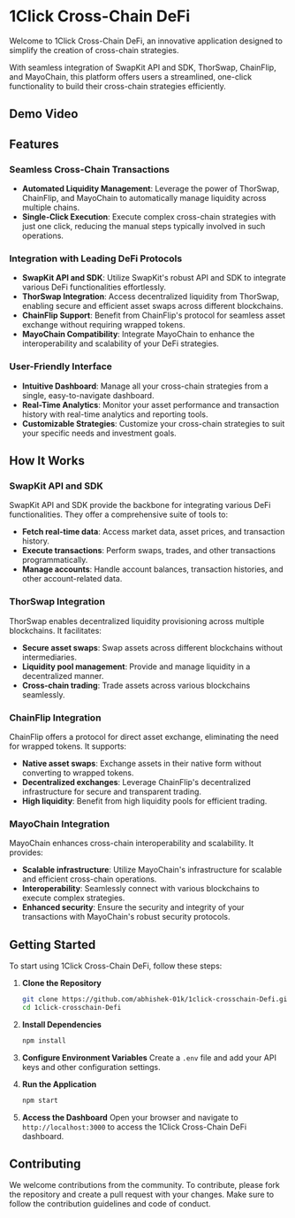 # 1Click Cross-Chain DeFi

Welcome to 1Click Cross-Chain DeFi, an innovative application designed to simplify the creation of cross-chain strategies. 

With seamless integration of SwapKit API and SDK, ThorSwap, ChainFlip, and MayoChain, this platform offers users a streamlined, one-click functionality to build their cross-chain strategies efficiently.

## Demo Video

## Features

### Seamless Cross-Chain Transactions
- **Automated Liquidity Management**: Leverage the power of ThorSwap, ChainFlip, and MayoChain to automatically manage liquidity across multiple chains.
- **Single-Click Execution**: Execute complex cross-chain strategies with just one click, reducing the manual steps typically involved in such operations.

### Integration with Leading DeFi Protocols
- **SwapKit API and SDK**: Utilize SwapKit's robust API and SDK to integrate various DeFi functionalities effortlessly.
- **ThorSwap Integration**: Access decentralized liquidity from ThorSwap, enabling secure and efficient asset swaps across different blockchains.
- **ChainFlip Support**: Benefit from ChainFlip's protocol for seamless asset exchange without requiring wrapped tokens.
- **MayoChain Compatibility**: Integrate MayoChain to enhance the interoperability and scalability of your DeFi strategies.

### User-Friendly Interface
- **Intuitive Dashboard**: Manage all your cross-chain strategies from a single, easy-to-navigate dashboard.
- **Real-Time Analytics**: Monitor your asset performance and transaction history with real-time analytics and reporting tools.
- **Customizable Strategies**: Customize your cross-chain strategies to suit your specific needs and investment goals.

## How It Works

### SwapKit API and SDK
SwapKit API and SDK provide the backbone for integrating various DeFi functionalities. They offer a comprehensive suite of tools to:
- **Fetch real-time data**: Access market data, asset prices, and transaction history.
- **Execute transactions**: Perform swaps, trades, and other transactions programmatically.
- **Manage accounts**: Handle account balances, transaction histories, and other account-related data.

### ThorSwap Integration
ThorSwap enables decentralized liquidity provisioning across multiple blockchains. It facilitates:
- **Secure asset swaps**: Swap assets across different blockchains without intermediaries.
- **Liquidity pool management**: Provide and manage liquidity in a decentralized manner.
- **Cross-chain trading**: Trade assets across various blockchains seamlessly.

### ChainFlip Integration
ChainFlip offers a protocol for direct asset exchange, eliminating the need for wrapped tokens. It supports:
- **Native asset swaps**: Exchange assets in their native form without converting to wrapped tokens.
- **Decentralized exchanges**: Leverage ChainFlip's decentralized infrastructure for secure and transparent trading.
- **High liquidity**: Benefit from high liquidity pools for efficient trading.

### MayoChain Integration
MayoChain enhances cross-chain interoperability and scalability. It provides:
- **Scalable infrastructure**: Utilize MayoChain's infrastructure for scalable and efficient cross-chain operations.
- **Interoperability**: Seamlessly connect with various blockchains to execute complex strategies.
- **Enhanced security**: Ensure the security and integrity of your transactions with MayoChain's robust security protocols.

## Getting Started

To start using 1Click Cross-Chain DeFi, follow these steps:

1. **Clone the Repository**
   ```bash
   git clone https://github.com/abhishek-01k/1click-crosschain-Defi.git
   cd 1click-crosschain-Defi
   ```

2. **Install Dependencies**
   ```bash
   npm install
   ```

3. **Configure Environment Variables**
   Create a `.env` file and add your API keys and other configuration settings.

4. **Run the Application**
   ```bash
   npm start
   ```

5. **Access the Dashboard**
   Open your browser and navigate to `http://localhost:3000` to access the 1Click Cross-Chain DeFi dashboard.

## Contributing

We welcome contributions from the community. To contribute, please fork the repository and create a pull request with your changes. Make sure to follow the contribution guidelines and code of conduct.
